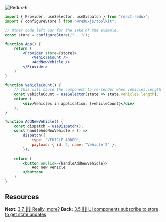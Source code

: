 
![Redux-6](Redux-6.png)

```jsx
import { Provider, useSelector, useDispatch } from "react-redux";
import { configureStore } from "@reduxjs/toolkit";

// Other code left our for the sake of the example.
const store = configureStore(/*...*/);

function App() {
	return (
		<Provider store={store}>
			<VehicleCount />
			<AddNewVehicle />
		</Provider>
	)
}

function VehicleCount() {
	// This will cause the component to re-render when vehicles.length changes
	const vehicleCount = useSelector(state => state.vehicles.length);
	return (
		<div>Vehicles in application: {vehicleCount}</div>
	);
}

function AddNewVehicle() {
	const dispatch = useDispatch();
	const handleAddNewVehicle = () => 
		dispatch({
			type: "VEHICLE_ADDED",
			payload: { id: 2, name: "Vehicle 2" },
		});
		
	return (
		<button onClick={handleAddNewVehicle}>
			Add new vehicle
		</button>
	)
}
```


## Resources

**Next:** [3.7 🤷‍♂️ Really, more?](3.7%20🤷‍♂️%20Really,%20more?.md)
**Back:** [3.5 🤷‍♂️ UI components subscribe to store to get state updates](3.5%20🤷‍♂️%20UI%20components%20subscribe%20to%20store%20to%20get%20state%20updates.md)